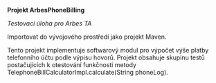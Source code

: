 **Projekt ArbesPhoneBilling**

_Testovací úloha pro Arbes TA_

Importovat do vývojového prostředí jako projekt Maven.

Tento projekt implementuje softwarový modul pro výpočet výše platby telefonního účtu podle výpisu hovorů. 
Projekt obsahuje skupinu testů postačujících k otestování funkčnosti metody TelephoneBillCalculatorImpl.calculate(String phoneLog). 
